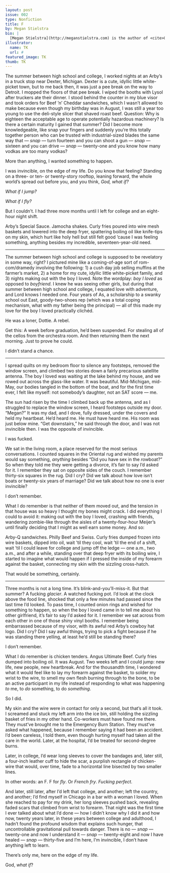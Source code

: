 ```yaml
---
layout: post
issue: 002
type: Nonfiction
title: F
by: Megan Stielstra
bio: |
  [Megan Stielstra](http://meganstielstra.com) is the author of <cite>Once I Was Cool</cite>, a collection of essays. Her work appears in <cite>The Best American Essays 2013</cite>, <cite>Poets & Writers</cite>, <cite>The Rumpus</cite>, and elsewhere, and her story collection, <cite>Everyone Remain Calm</cite>, was a Chicago Tribune Favorite of 2011. She’s the Literary Director of the 2nd Story storytelling series and teaches creative writing at Columbia College Chicago.
illustrator:
  name: TK
  url: #
featured_image: TK
thumb: TK
---
```


The summer between high school and college, I worked nights at an Arby’s in a truck stop near Dexter, Michigan. Dexter is a cute, idyllic little white-picket town, but to me back then, it was just a pee break on the way to Detroit. I mopped the floors of that pee break. I wiped the booths with Lysol after truckers ate their dinner. I stood behind the counter in my blue visor and took orders for Beef ’n’ Cheddar sandwiches, which I wasn’t allowed to make because even though my birthday was in August, I was still a year too young to use the deli-style slicer that shaved roast beef. Question: Why is eighteen the acceptable age to operate potentially hazardous machinery? Is there a certain maturity I gained that summer? Did I become more knowledgeable, like snap your fingers and suddenly you’re this totally together person who can be trusted with industrial-sized blades the same way that — <em>snap</em> — turn fourteen and you can shoot a gun — <em>snap</em> — sixteen and you can drive — <em>snap</em> — twenty-one and you know how many vodkas are too many vodkas? 

More than anything, I wanted something to happen. 

I was invincible, on the edge of my life. Do you know that feeling? Standing on a three- or ten- or twenty-story rooftop, leaning forward, the whole world’s spread out before you, and you think, <i>God, what if?</i> 

<i>What if I jump?</i> 

<i>What if I fly?</i>
	
But I couldn’t. I had three more months until I left for college and an eight-hour night shift.

Arby’s Special Sauce. Jamocha shakes. Curly fries poured into wire mesh baskets and lowered into the deep fryer, spattering boiling oil like knife-tips on my skin, which hurt like holy hell but still felt good ’cause I was feeling something, anything besides my incredible, seventeen-year-old need.

***

The summer between high school and college is supposed to be revelatory in some way, right? I pictured mine like a coming-of-age sort of rom-com/dramedy involving the following: 1) a cush day job selling muffins at the farmer’s market, 2) a home for my cute, idyllic little white-picket family, and 3) nights making out with the boy I loved. Note the wordplay: <em>boy I loved</em> as opposed to <em>boyfriend</em>. I knew he was seeing other girls, but during that summer between high school and college, I equated love with adventure, and Lord knows I needed one. Four years of As, a scholarship to a swanky school out East, goody-two-shoes rep (which was a total coping mechanism, what with my father being the principal) — all of this made my love for the boy I loved practically clichéd.

He was a loner, Dottie. A rebel.

Get this: A week before graduation, he’d been suspended. For stealing all of the cellos from the orchestra room. And then returning them the next morning. Just to prove he could.
	
I didn’t stand a chance.

***

I spread quilts on my bedroom floor to silence any footsteps, removed the window screen, and climbed two stories down a fairly precarious satellite antenna. The boy I loved was waiting at the lake behind my house, and we rowed out across the glass-like water. It was beautiful. Mid-Michigan, mid-May, our bodies tangled in the bottom of the boat, and for the first time ever, I felt like myself: not somebody’s daughter, not an SAT score — me. 

The sun had risen by the time I climbed back up the antenna, and as I struggled to replace the window screen, I heard footsteps outside my door. “Megan?” It was my dad, and I dove, fully dressed, under the covers and held my heartbeat. He’d heard me. He must have heard me. His room was just below mine. “Get downstairs,” he said through the door, and I was not invincible then. I was the opposite of invincible.

I was fucked.

We sat in the living room, a place reserved for the most serious conversations. I counted squares in the Oriental rug and wished my parents would say something, <em>anything</em> besides “Did you have sex in the <em>row</em>boat?” So when they told me they were getting a divorce, it’s fair to say I’d asked for it. I remember they sat on opposite sides of the couch. I remember thirty-six squares in the rug. Did I cry? Did we talk about how love isn’t boats or twenty-six years of marriage? Did we talk about how no one is ever invincible?

I don’t remember.

What I do remember is that neither of them moved out, and the tension in that house was so heavy I thought my bones might crack. I did everything I could to avoid it: making out with the boy I loved, crashing with friends, wandering zombie-like through the aisles of a twenty-four-hour Meijer’s until finally deciding that I might as well earn some money. And so:

Arby-Q sandwiches. Philly Beef and Swiss. Curly fries dumped frozen into wire baskets, dipped into oil, wait ’til they cool, wait ’til the end of a shift, wait ’til I could leave for college and jump off the ledge — one a.m., two a.m., and after a while, standing over that deep fryer with its boiling wire, I started to imagine what would happen if I pressed the inside of my forearm against the basket, connecting my skin with the sizzling cross-hatch.
	
That would be something, certainly.

***

Three months is not a long time. It’s blink-and-you’ll-miss-it. But that summer? A fucking <em>glacier</em>. A watched fucking pot. I’d look at the clock above the food line, shocked that only a few minutes had passed since the last time I’d looked. To pass time, I counted onion rings and wished for something to happen, so when the boy I loved came in to tell me about his other girlfriend, it’s fair to say I’d asked for it. I remember we sat across from each other in one of those shiny vinyl booths. I remember being embarrassed because of my visor, with its awful red Arby’s cowboy hat logo. Did I cry? Did I say awful things, trying to pick a fight because if he was standing there yelling, at least he’d still be standing there?

I don’t remember.

What I do remember is chicken tenders. Angus Ultimate Beef. Curly fries dumped into boiling oil. It was August. Two weeks left and I could jump: new life, new people, new heartbreak. And for the thousandth time, I wondered what it would feel like to lay my forearm against the basket, to solder my wrist to the wire, to smell my own flesh burning through to the bone, to be an active participant in my life instead of responding to what was happening <em>to</em> me, to <em>do</em> something, to do <em>something</em>.

So I did.

My skin and the wire were in contact for only a second, but that’s all it took. I screamed and stuck my left arm into the ice bin, still holding the sizzling basket of fries in my other hand. Co-workers must have found me there. They must’ve brought me to the Emergency Burn Station. They must’ve asked what happened, because I remember saying it had been an accident. I’d been careless, I told them, even though hurting myself had taken all the care in the world.
Later, at the hospital, I’d be treated for second-degree burns.

Later, in college, I’d wear long sleeves to cover the bandages and, later still, a four-inch leather cuff to hide the scar, a purplish rectangle of chicken-wire that would, over time, fade to a horizontal line bisected by two smaller lines.

In other words: an F. F for <em>fly</em>. Or <em>French fry</em>. <em>Fucking perfect.</em>

And later, still later, after I’d left that college, and another; left the country, and another; I’d find myself in Chicago in a bar with a woman I loved. When she reached to pay for my drink, her long sleeves pushed back, revealing faded scars that climbed from wrist to forearm. That night was the first time I ever talked about what I’d done — how I didn’t know why I did it and how now, twenty years later, in these years between college and adulthood, I hadn’t found the profound wisdom that explains such hunger, that uncontrollable gravitational pull towards danger. There is no — <em>snap</em> — twenty-one and now I understand it — <em>snap</em> — twenty-eight and now I have healed — <em>snap</em> — thirty-five and I’m here, I’m invincible, I don’t have anything left to learn.

There’s only me, here on the edge of my life.

God, <i>what if</i>?
